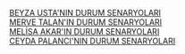 [BEYZA USTA'NIN DURUM SENARYOLARI](https://1drv.ms/w/c/de1ddf38718a0ecf/EeK3uMGvX-RPpkC94dsLaf0BUl3UIgF2YEuqKajgnQqpNg?e=eZ06uv)<br/>
[MERVE TALAN'IN DURUM SENARYOLARI](https://1drv.ms/w/c/35213467f40f2c2a/ESINo4T703FEiAgGEm3IUx4Bf-5qllmGIjSR4k3AyHcTDw?e=ipLKCK)<br/>
[MELİSA AKAR'IN DURUM SENARYOLARI](https://1drv.ms/w/c/ac56cbe74f922b50/EcHsbZAwjE1Mj51zDwQT0yoBCzmcz2NV47nAA64SWPkLQw?e=XfeBLe)<br/>
[CEYDA PALANCI'NIN DURUM SENARYOLARI](file:///C:/Users/Ceyda/Downloads/Use%20Case%20%C5%9Eablon.pdf)<br/>
